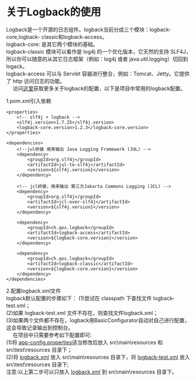 # 关于Logback的使用
Logback是一个开源的日志组件。logback当前分成三个模块：logback-core,logback- classic和logback-access。    
logback-core: 是其它两个模块的基础。    
logback-classic 模块可以看作是 log4j 的一个优化版本，它天然的支持 SLF4J，所以你可以随意的从其它日志框架（例如：log4j 或者 java.util.logging）切回到 logack。    
logback-access 可以与 Servlet 容器进行整合，例如：Tomcat、Jetty。它提供了 http 访问日志的功能。      
&emsp;
访问[这里](http://www.logback.cn/)获取更多关于logback的配置，以下是项目中常用的logback配置。  

1.pom.xml引入依赖    
```
<properties>
	<!-- slf4j + logback -->
	<slf4j.version>1.7.25</slf4j.version>
	<logback-core.version>1.2.3</logback-core.version>
</properties>

<dependencies>
	<!--jul桥接 用来输出 Java Logging Framework (JUL) -->
	<dependency>
		<groupId>org.slf4j</groupId>
		<artifactId>jul-to-slf4j</artifactId>
		<version>${slf4j.version}</version>
	</dependency>

	<!-- jcl桥接，用来输出 第三方Jakarta Commons Logging (JCL) -->
	<dependency>
		<groupId>org.slf4j</groupId>
		<artifactId>jcl-over-slf4j</artifactId>
		<version>${slf4j.version}</version>
	</dependency>

	<dependency>
		<groupId>ch.qos.logback</groupId>
		<artifactId>logback-access</artifactId>
		<version>${logback-core.version}</version>
	</dependency>

	<dependency>
		<groupId>ch.qos.logback</groupId>
		<artifactId>logback-classic</artifactId>
		<version>${logback-core.version}</version>
	</dependency>
</dependencies>
```

2.配置logback.xml文件         
logback默认配置的步骤如下：
(1)尝试在 classpath 下查找文件 logback-test.xml；    
(2)如果 logback-test.xml 文件不存在，则查找文件logback.xml；    
(3)如果两个文件都不存在，logback用BasicConfigurator自动对自己进行配置，这会导致记录输出到控制台。    
&emsp;
在项目中只需要参考如下配置即可:    
(1)将 [app-config.properties](app-config.properties)适当修改后放入 src\main\resources 和 src\test\resources 目录下；        
(2)将 [logback.xml](logback.xml) 放入 src\main\resources 目录下，将 [logback-test.xml](logback-test.xml) 放入 src\test\resources 目录下;       
注意:以上第二步可以只放入 [logback.xml](logback.xml) 到 src\main\resources 目录下。   
